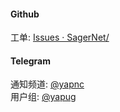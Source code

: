 #### Github

工单: [Issues · SagerNet/](https://github.com/SagerNet/serenity/issues)

#### Telegram

通知频道: [@yapnc](https://t.me/yapnc)  
用户组: [@yapug](https://t.me/yapug)
